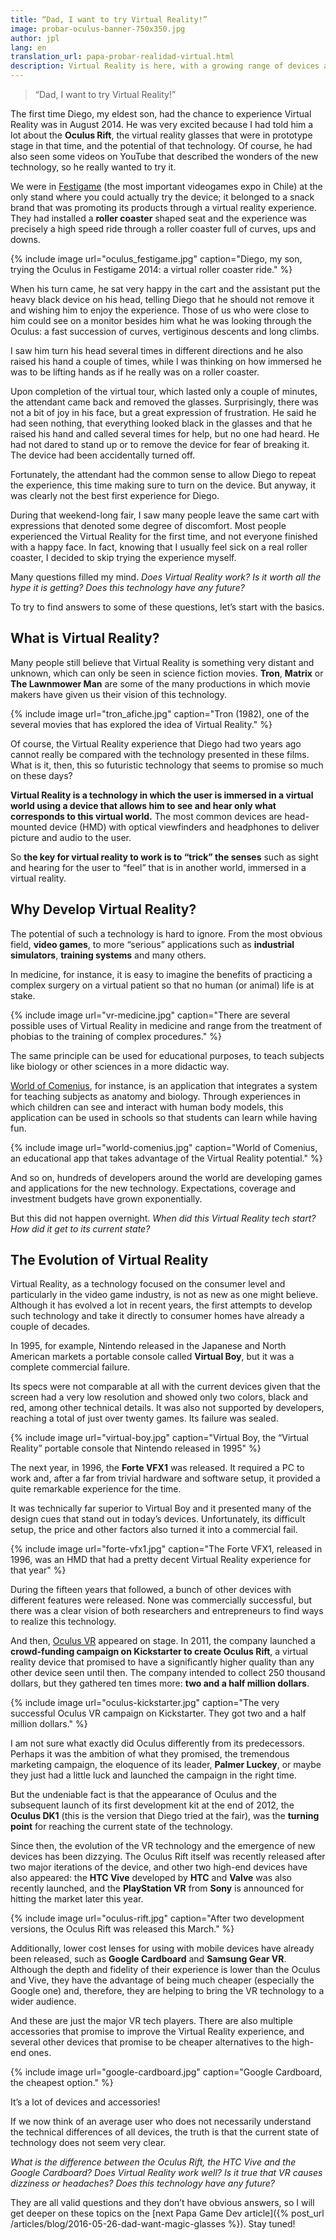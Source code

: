 ```yaml
---
title: “Dad, I want to try Virtual Reality!”
image: probar-oculus-banner-750x350.jpg
author: jpl
lang: en
translation_url: papa-probar-realidad-virtual.html
description: Virtual Reality is here, with a growing range of devices and accessories. What is Virtual Reality? How has Virtual Reality evolved?
---
```


> “Dad, I want to try Virtual Reality!”

The first time Diego, my eldest son, had the chance to experience Virtual Reality was in August 2014. He was very excited because I had told him a lot about the **Oculus Rift**, the virtual reality glasses that were in prototype stage in that time, and the potential of that technology. Of course, he had also seen some videos on YouTube that described the wonders of the new technology, so he really wanted to try it.

We were in [Festigame](http://www.festigame.cl/) (the most important videogames expo in Chile) at the only stand where you could actually try the device; it belonged to a snack brand that was promoting its products through a virtual reality experience. They had installed a **roller coaster** shaped seat and the experience was precisely a high speed ride through a roller coaster full of curves, ups and downs.

{% include image url="oculus_festigame.jpg" caption="Diego, my son, trying the Oculus in Festigame 2014: a virtual roller coaster ride." %}

When his turn came, he sat very happy in the cart and the assistant put the heavy black device on his head, telling Diego that he should not remove it and wishing him to enjoy the experience. Those of us who were close to him could see on a monitor besides him what he was looking through the Oculus: a fast succession of curves, vertiginous descents and long climbs.

I saw him turn his head several times in different directions and he also raised his hand a couple of times, while I was thinking on how immersed he was to be lifting hands as if he really was on a roller coaster.

Upon completion of the virtual tour, which lasted only a couple of minutes, the attendant came back and removed the glasses. Surprisingly, there was not a bit of joy in his face, but a great expression of frustration. He said he had seen nothing, that everything looked black in the glasses and that he raised his hand and called several times for help, but no one had heard. He had not dared to stand up or to remove the device for fear of breaking it. The device had been accidentally turned off.

Fortunately, the attendant had the common sense to allow Diego to repeat the experience, this time making sure to turn on the device. But anyway, it was clearly not the best first experience for Diego.

During that weekend-long fair, I saw many people leave the same cart with expressions that denoted some degree of discomfort. Most people experienced the Virtual Reality for the first time, and not everyone finished with a happy face. In fact, knowing that I usually feel sick on a real roller coaster, I decided to skip trying the experience myself.

Many questions filled my mind. *Does Virtual Reality work? Is it worth all the hype it is getting? Does this technology have any future?*

To try to find answers to some of these questions, let’s start with the basics.

## What is Virtual Reality?

Many people still believe that Virtual Reality is something very distant and unknown, which can only be seen in science fiction movies. **Tron**, **Matrix** or **The Lawnmower Man** are some of the many productions in which movie makers have given us  their vision of this technology.

{% include image url="tron_afiche.jpg" caption="Tron (1982), one of the several movies that has explored the idea of Virtual Reality." %}

Of course, the Virtual Reality experience that Diego had two years ago cannot really be compared with the technology presented in these films. What is it, then, this so futuristic technology that seems to promise so much on these days?

**Virtual Reality is a technology in which the user is immersed in a virtual world using a device that allows him to see and hear only what corresponds to this virtual world.** The most common devices are head-mounted device (HMD) with optical viewfinders and headphones to deliver picture and audio to the user.

So **the key for virtual reality to work is to “trick” the senses** such as sight and hearing for the user to “feel” that is in another world, immersed in a virtual reality.

## Why Develop Virtual Reality?

The potential of such a technology is hard to ignore. From the most obvious field, **video games**, to more “serious” applications such as **industrial simulators**, **training systems** and many others.

In medicine, for instance, it is easy to imagine the benefits of practicing a complex surgery on a virtual patient so that no human (or animal) life is at stake.

{% include image url="vr-medicine.jpg" caption="There are several possible uses of Virtual Reality in medicine and range from the treatment of phobias to the training of complex procedures." %}

The same principle can be used for educational purposes, to teach subjects like biology or other sciences in a more didactic way.

[World of Comenius](https://frooxius.itch.io/world-of-comenius), for instance, is an application that integrates a system for teaching subjects as anatomy and biology. Through experiences in which children can see and interact with human body models, this application can be used in schools so that students can learn while having fun.

{% include image url="world-comenius.jpg" caption="World of Comenius, an educational app that takes advantage of the Virtual Reality potential." %}

And so on, hundreds of developers around the world are developing games and applications for the new technology. Expectations, coverage and investment budgets have grown exponentially.

But this did not happen overnight. *When did this Virtual Reality tech start? How did it get to its current state?*

## The Evolution of Virtual Reality

Virtual Reality, as a technology focused on the consumer level and particularly in the video game industry, is not as new as one might believe. Although it has evolved a lot in recent years, the first attempts to develop such technology and take it directly to consumer homes have already a couple of decades.

In 1995, for example, Nintendo released in the Japanese and North American markets a portable console called **Virtual Boy**, but it was a complete commercial failure.

Its specs were not comparable at all with the current devices given that the screen had a very low resolution and showed only two colors, black and red, among other technical details. It was also not supported by developers, reaching a total of just over twenty games. Its failure was sealed.

{% include image url="virtual-boy.jpg" caption="Virtual Boy, the “Virtual Reality” portable console that Nintendo released in 1995" %}

The next year, in 1996, the **Forte VFX1** was released. It required a PC to work and, after a far from trivial hardware and software setup, it provided a quite remarkable experience for the time.

It was technically far superior to Virtual Boy and it presented many of the design cues that stand out in today’s devices. Unfortunately, its difficult setup, the price and other factors also turned it into a commercial fail.

{% include image url="forte-vfx1.jpg" caption="The Forte VFX1, released in 1996, was an HMD that had a pretty decent Virtual Reality experience for that year" %}

During the fifteen years that followed, a bunch of other devices with different features were released. None was commercially successful, but there was a clear vision of both researchers and entrepreneurs to find ways to realize this technology.

And then, [Oculus VR](https://www.oculus.com/es/) appeared on stage. In 2011, the company launched a **crowd-funding campaign on Kickstarter to create Oculus Rift**, a virtual reality device that promised to have a significantly higher quality than any other device seen until then. The company intended to collect 250 thousand dollars, but they gathered ten times more: **two and a half million dollars**.

{% include image url="oculus-kickstarter.jpg" caption="The very successful Oculus VR campaign on Kickstarter. They got two and a half million dollars." %}

I am not sure what exactly did Oculus differently from its predecessors. Perhaps it was the ambition of what they promised, the tremendous marketing campaign, the eloquence of its leader, **Palmer Luckey**, or maybe they just had a little luck and launched the campaign in the right time.

But the undeniable fact is that the appearance of Oculus and the subsequent launch of its first development kit at the end of 2012, the **Oculus DK1** (this is the version that Diego tried at the fair), was the **turning point** for reaching the current state of the technology.

Since then, the evolution of the VR technology and the emergence of new devices has been dizzying. The Oculus Rift itself was recently released after two major iterations of the device, and other two high-end devices have also appeared: the **HTC Vive** developed by **HTC** and **Valve** was also recently launched, and the **PlayStation VR** from **Sony** is announced for hitting the market later this year.

{% include image url="oculus-rift.jpg" caption="After two development versions, the Oculus Rift was released this March." %}

Additionally, lower cost lenses for using with mobile devices have already been released, such as **Google Cardboard** and **Samsung Gear VR**. Although the depth and fidelity of their experience is lower than the Oculus and Vive, they have the advantage of being much cheaper (especially the Google one) and, therefore, they are helping to bring the VR technology to a wider audience.

And these are just the major VR tech players. There are also multiple accessories that promise to improve the Virtual Reality experience, and several other devices that promise to be cheaper alternatives to the high-end ones.

{% include image url="google-cardboard.jpg" caption="Google Cardboard, the cheapest option." %}

It’s a lot of devices and accessories!

If we now think of an average user who does not necessarily understand the technical differences of all devices, the truth is that the current state of technology does not seem very clear.

*What is the difference between the Oculus Rift, the HTC Vive and the Google Cardboard? Does Virtual Reality work well? Is it true that VR causes dizziness or headaches? Does this technology have any future?*

They are all valid questions and they don’t have obvious answers, so I will get deeper on these topics on the [next Papa Game Dev article]({% post_url /articles/blog/2016-05-26-dad-want-magic-glasses %}). Stay tuned!
